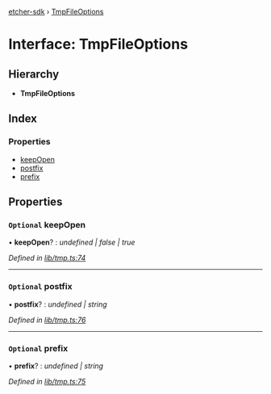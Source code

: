 [etcher-sdk](../README.md) › [TmpFileOptions](tmpfileoptions.md)

# Interface: TmpFileOptions

## Hierarchy

* **TmpFileOptions**

## Index

### Properties

* [keepOpen](tmpfileoptions.md#optional-keepopen)
* [postfix](tmpfileoptions.md#optional-postfix)
* [prefix](tmpfileoptions.md#optional-prefix)

## Properties

### `Optional` keepOpen

• **keepOpen**? : *undefined | false | true*

*Defined in [lib/tmp.ts:74](https://github.com/balena-io-modules/etcher-sdk/blob/bd80af3/lib/tmp.ts#L74)*

___

### `Optional` postfix

• **postfix**? : *undefined | string*

*Defined in [lib/tmp.ts:76](https://github.com/balena-io-modules/etcher-sdk/blob/bd80af3/lib/tmp.ts#L76)*

___

### `Optional` prefix

• **prefix**? : *undefined | string*

*Defined in [lib/tmp.ts:75](https://github.com/balena-io-modules/etcher-sdk/blob/bd80af3/lib/tmp.ts#L75)*
